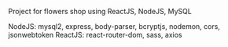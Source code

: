 Project for flowers shop using ReactJS, NodeJS, MySQL 

NodeJS: mysql2, express, body-parser, bcryptjs, nodemon, cors, jsonwebtoken
ReactJS: react-router-dom, sass, axios 